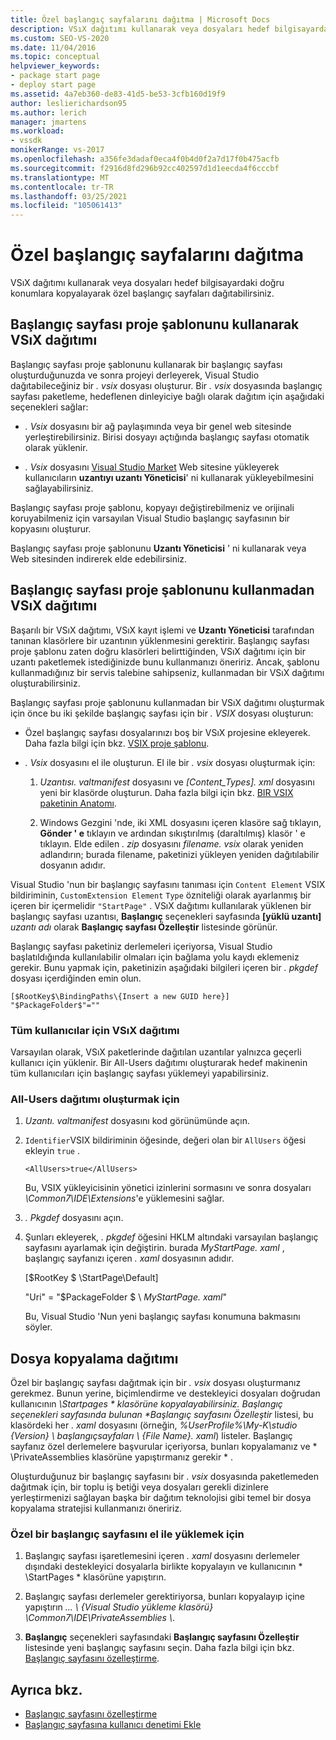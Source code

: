 ```yaml
---
title: Özel başlangıç sayfalarını dağıtma | Microsoft Docs
description: VSıX dağıtımı kullanarak veya dosyaları hedef bilgisayardaki doğru konumlara kopyalayarak özel başlangıç sayfaları dağıtmayı öğrenin.
ms.custom: SEO-VS-2020
ms.date: 11/04/2016
ms.topic: conceptual
helpviewer_keywords:
- package start page
- deploy start page
ms.assetid: 4a7eb360-de83-41d5-be53-3cfb160d19f9
author: leslierichardson95
ms.author: lerich
manager: jmartens
ms.workload:
- vssdk
monikerRange: vs-2017
ms.openlocfilehash: a356fe3dadaf0eca4f0b4d0f2a7d17f0b475acfb
ms.sourcegitcommit: f2916d8fd296b92cc402597d1d1eecda4f6cccbf
ms.translationtype: MT
ms.contentlocale: tr-TR
ms.lasthandoff: 03/25/2021
ms.locfileid: "105061413"
---
```

# <a name="deploy-custom-start-pages"></a>Özel başlangıç sayfalarını dağıtma

VSıX dağıtımı kullanarak veya dosyaları hedef bilgisayardaki doğru konumlara kopyalayarak özel başlangıç sayfaları dağıtabilirsiniz.

## <a name="vsix-deployment-by-using-the-start-page-project-template"></a>Başlangıç sayfası proje şablonunu kullanarak VSıX dağıtımı

Başlangıç sayfası proje şablonunu kullanarak bir başlangıç sayfası oluşturduğunuzda ve sonra projeyi derleyerek, Visual Studio dağıtabileceğiniz bir *. vsix* dosyası oluşturur. Bir *. vsix* dosyasında başlangıç sayfası paketleme, hedeflenen dinleyiciye bağlı olarak dağıtım için aşağıdaki seçenekleri sağlar:

- *. Vsix* dosyasını bir ağ paylaşımında veya bir genel web sitesinde yerleştirebilirsiniz. Birisi dosyayı açtığında başlangıç sayfası otomatik olarak yüklenir.

- *. Vsix* dosyasını [Visual Studio Market](https://marketplace.visualstudio.com/) Web sitesine yükleyerek kullanıcıların **uzantıyı uzantı Yöneticisi**' ni kullanarak yükleyebilmesini sağlayabilirsiniz.

Başlangıç sayfası proje şablonu, kopyayı değiştirebilmeniz ve orijinali koruyabilmeniz için varsayılan Visual Studio başlangıç sayfasının bir kopyasını oluşturur.

Başlangıç sayfası proje şablonunu **Uzantı Yöneticisi** ' ni kullanarak veya Web sitesinden indirerek elde edebilirsiniz.

## <a name="vsix-deployment-without-using-the-start-page-project-template"></a>Başlangıç sayfası proje şablonunu kullanmadan VSıX dağıtımı
 Başarılı bir VSıX dağıtımı, VSıX kayıt işlemi ve **Uzantı Yöneticisi** tarafından tanınan klasörlere bir uzantının yüklenmesini gerektirir. Başlangıç sayfası proje şablonu zaten doğru klasörleri belirttiğinden, VSıX dağıtımı için bir uzantı paketlemek istediğinizde bunu kullanmanızı öneririz. Ancak, şablonu kullanmadığınız bir servis talebine sahipseniz, kullanmadan bir VSıX dağıtımı oluşturabilirsiniz.

 Başlangıç sayfası proje şablonunu kullanmadan bir VSıX dağıtımı oluşturmak için önce bu iki şekilde başlangıç sayfası için bir *. VSIX* dosyası oluşturun:

- Özel başlangıç sayfası dosyalarınızı boş bir VSıX projesine ekleyerek. Daha fazla bilgi için bkz. [VSIX proje şablonu](../extensibility/vsix-project-template.md).

- *. Vsix* dosyasını el ile oluşturun. El ile bir *. vsix* dosyası oluşturmak için:

   1. *Uzantısı. valtmanifest* dosyasını ve *[Content_Types]. xml* dosyasını yeni bir klasörde oluşturun. Daha fazla bilgi için bkz. [BIR VSIX paketinin Anatomı](../extensibility/anatomy-of-a-vsix-package.md).

   2. Windows Gezgini 'nde, iki XML dosyasını içeren klasöre sağ tıklayın, **Gönder ' e** tıklayın ve ardından sıkıştırılmış (daraltılmış) klasör ' e tıklayın. Elde edilen *. zip* dosyasını *filename. vsix* olarak yeniden adlandırın; burada filename, paketinizi yükleyen yeniden dağıtılabilir dosyanın adıdır.

Visual Studio 'nun bir başlangıç sayfasını tanıması için `Content Element` VSIX bildiriminin, `CustomExtension Element` `Type` özniteliği olarak ayarlanmış bir içeren bir içermelidir `"StartPage"` . VSıX dağıtımı kullanılarak yüklenen bir başlangıç sayfası uzantısı, **Başlangıç** seçenekleri sayfasında **[yüklü uzantı]** *uzantı adı* olarak **Başlangıç sayfası Özelleştir** listesinde görünür.

Başlangıç sayfası paketiniz derlemeleri içeriyorsa, Visual Studio başlatıldığında kullanılabilir olmaları için bağlama yolu kaydı eklemeniz gerekir. Bunu yapmak için, paketinizin aşağıdaki bilgileri içeren bir *. pkgdef* dosyası içerdiğinden emin olun.

```
[$RootKey$\BindingPaths\{Insert a new GUID here}]
"$PackageFolder$"=""
```

### <a name="vsix-deployment-for-all-users"></a>Tüm kullanıcılar için VSıX dağıtımı
 Varsayılan olarak, VSıX paketlerinde dağıtılan uzantılar yalnızca geçerli kullanıcı için yüklenir. Bir All-Users dağıtımı oluşturarak hedef makinenin tüm kullanıcıları için başlangıç sayfası yüklemeyi yapabilirsiniz.

### <a name="to-create-an-all-users-deployment"></a>All-Users dağıtımı oluşturmak için

1. *Uzantı. valtmanifest* dosyasını kod görünümünde açın.

2. `Identifier`VSIX bildiriminin öğesinde, değeri olan bir `AllUsers` öğesi ekleyin `true` .

    ```
    <AllUsers>true</AllUsers>
    ```

     Bu, VSIX yükleyicisinin yönetici izinlerini sormasını ve sonra dosyaları *\Common7\IDE\Extensions*'e yüklemesini sağlar.

3. *. Pkgdef* dosyasını açın.

4. Şunları ekleyerek, *. pkgdef* öğesini HKLM altındaki varsayılan başlangıç sayfasını ayarlamak için değiştirin. burada *MyStartPage. xaml* , başlangıç sayfanızı içeren *. xaml* dosyasının adıdır.

     [$RootKey $ \StartPage\Default]

     "Uri" = "$PackageFolder $ \\ *MyStartPage. xaml*"

     Bu, Visual Studio 'Nun yeni başlangıç sayfası konumuna bakmasını söyler.

## <a name="file-copy-deployment"></a>Dosya kopyalama dağıtımı
 Özel bir başlangıç sayfası dağıtmak için bir *. vsix* dosyası oluşturmanız gerekmez. Bunun yerine, biçimlendirme ve destekleyici dosyaları doğrudan kullanıcının <em>\Startpages \* klasörüne kopyalayabilirsiniz. Başlangıç seçenekleri sayfasında bulunan **Başlangıç sayfasını Özelleştir</em>* listesi, bu klasördeki her *. xaml* dosyasını (örneğin, *%UserProfile%\My-K\studio {Version} \ başlangıçsayfaları \\ {File Name}. xaml*) listeler.  Başlangıç sayfanız özel derlemelere başvurular içeriyorsa, bunları kopyalamanız ve * \PrivateAssemblies klasörüne yapıştırmanız gerekir \* .

 Oluşturduğunuz bir başlangıç sayfasını bir *. vsix* dosyasında paketlemeden dağıtmak için, bir toplu iş betiği veya dosyaları gerekli dizinlere yerleştirmenizi sağlayan başka bir dağıtım teknolojisi gibi temel bir dosya kopyalama stratejisi kullanmanızı öneririz.

### <a name="to-manually-install-a-custom-start-page"></a>Özel bir başlangıç sayfasını el ile yüklemek için

1. Başlangıç sayfası işaretlemesini içeren *. xaml* dosyasını derlemeler dışındaki destekleyici dosyalarla birlikte kopyalayın ve kullanıcının * \StartPages \* klasörüne yapıştırın.

2. Başlangıç sayfası derlemeler gerektiriyorsa, bunları kopyalayıp içine yapıştırın *... \\ {Visual Studio yükleme klasörü} \Common7\IDE\PrivateAssemblies \\*.

3. **Başlangıç** seçenekleri sayfasındaki **Başlangıç sayfasını Özelleştir** listesinde yeni başlangıç sayfasını seçin. Daha fazla bilgi için bkz. [Başlangıç sayfasını özelleştirme](../ide/customizing-the-start-page-for-visual-studio.md).

## <a name="see-also"></a>Ayrıca bkz.

- [Başlangıç sayfasını özelleştirme](../ide/customizing-the-start-page-for-visual-studio.md)
- [Başlangıç sayfasına kullanıcı denetimi Ekle](../extensibility/adding-user-control-to-the-start-page.md)
